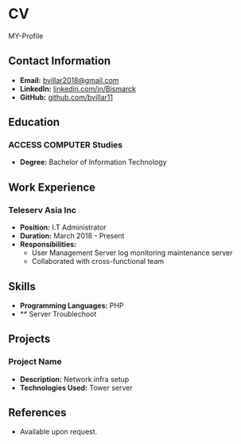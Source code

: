 # CV
MY-Profile
## Contact Information
- **Email:** bvillar2018@gmail.com
- **LinkedIn:** [linkedin.com/in/Bismarck](https://linkedin.com/in/Bismarck)
- **GitHub:** [github.com/bvillar11](https://github.com/bvillar11)

## Education
### ACCESS COMPUTER Studies
- **Degree:** Bachelor of Information Technology


## Work Experience
### Teleserv Asia Inc
- **Position:** I.T Administrator
- **Duration:** March 2018 - Present
- **Responsibilities:**
  - User Management Server log monitoring  maintenance server 
  - Collaborated with cross-functional team

## Skills
- **Programming Languages:** PHP
- ** Server Troublechoot 


## Projects
### Project Name
- **Description:** Network infra setup
- **Technologies Used:** Tower server 



## References
- Available upon request.
